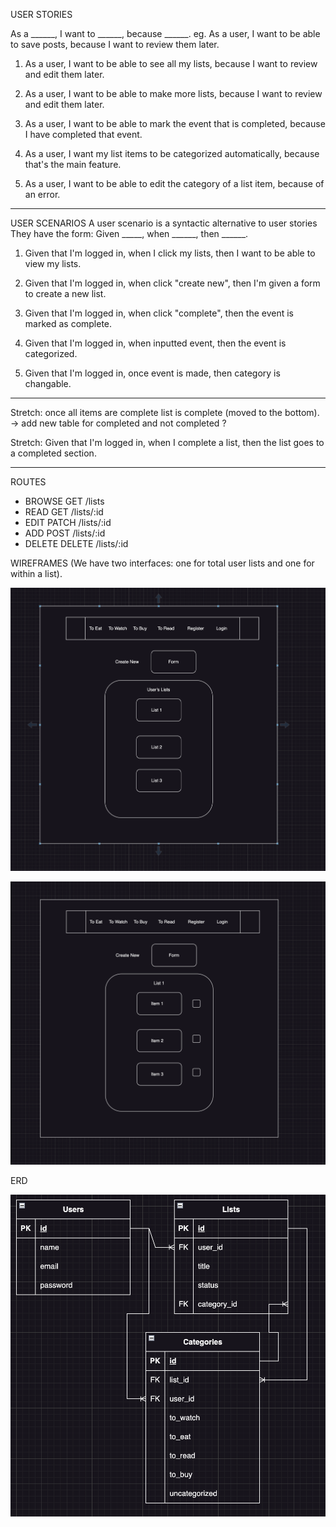 USER STORIES

As a ______, I want to ______, because ______.
eg. As a user, I want to be able to save posts, because I want to review them later.

1) As a user, I want to be able to see all my lists, because I want to review and edit them later.

2) As a user, I want to be able to make more lists, because I want to review and edit them later.

3) As a user, I want to be able to mark the event that is completed, because I have completed that event.

4) As a user, I want my list items to be categorized automatically, because that's the main feature.

5) As a user, I want to be able to edit the category of a list item, because of an error.

---------------
USER SCENARIOS
A user scenario is a syntactic alternative to user stories
They have the form: Given _____, when ______, then ______.


 1) Given that I'm logged in, when I click my lists, then I want to be able to view my lists.

 2) Given that I'm logged in, when click "create new", then I'm given a form to create a new list.
 
 3) Given that I'm logged in, when click "complete", then the event is marked as complete.

 4) Given that I'm logged in, when inputted event, then the event is categorized.

 5) Given that I'm logged in, once event is made, then category is changable.

----------------

Stretch: once all items are complete list is complete (moved to the bottom). -> add new table for completed and not completed ?

Stretch:  Given that I'm logged in, when I complete a list, then the list goes to a completed section.


---------------

ROUTES  

- BROWSE  GET     /lists
- READ    GET     /lists/:id
- EDIT    PATCH   /lists/:id
- ADD     POST    /lists/:id
- DELETE  DELETE  /lists/:id


WIREFRAMES (We have two interfaces: one for total user lists and one for within a list).

![Mock Style](https://github.com/Arshya-S/Group-3---Midterm/blob/master/planning/Screenshot%202023-06-30%20at%205.40.02%20PM.png?raw=true)

![Mock Style](https://github.com/Arshya-S/Group-3---Midterm/blob/master/planning/Screenshot%202023-06-30%20at%205.40.14%20PM.png?raw=true)


ERD

![Mock Style](https://github.com/Arshya-S/Group-3---Midterm/blob/master/planning/erd.png)








